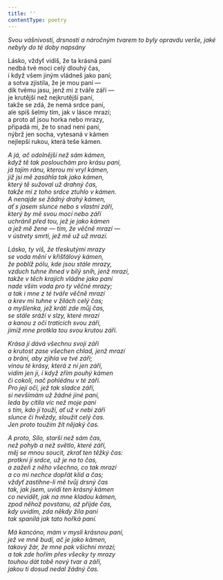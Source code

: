 ```yaml
---
title: ''
contentType: poetry
---
```


<section>

_Svou vášnivostí, drsností a náročným tvarem to byly opravdu verše, jaké nebyly do té doby napsány_

</section>

<section>

Lásko, vždyť vidíš, že ta krásná paní  
nedbá tvé moci celý dlouhý čas,  
i když všem jiným vládneš jako paní;  
a sotva zjistila, že je mou paní —  
dík tvému jasu, jenž mi z tváře září —  
je krutější než nejkrutější paní,  
takže se zdá, že nemá srdce paní,  
ale spíš šelmy tím, jak v lásce mrazí;  
a proto ať jsou horka nebo mrazy,  
připadá mi, že to snad není paní,  
nýbrž jen socha, vytesaná v kámen  
nejlepší rukou, která teše kámen.

_A já, ač odolnější než sám kámen,  
když tě tak poslouchám pro krásu paní,  
já tajím ránu, kterou mi vryl kámen,  
jíž jsi mě zasáhla tak jako kámen,  
který tě sužoval už drahný čas,  
takže mi z toho srdce ztuhlo v kámen.  
A nenajde se žádný drahý kámen,  
ať s jasem slunce nebo s vlastní září,  
který by mě svou mocí nebo září  
uchránil před tou, jež je jako kámen  
a jež mě žene — tím, že věčně mrazí —  
v ústrety smrti, jež mě už už mrazí._

</section>

<section>

_Lásko, ty víš, že třeskutými mrazy  
se voda mění v křišťálový kámen,  
že poblíž pólu, kde jsou stále mrazy,  
vzduch tuhne ihned v bílý sníh, jenž mrazí,  
takže v těch krajích vládne jako paní  
nade vším voda pro ty věčné mrazy;  
a tak i mne z té tváře věčně mrazí  
a krev mi tuhne v žilách celý čas;  
a myšlenka, jež krátí zde můj čas,  
se stále sráží v slzy, které mrazí  
a kanou z očí tratících svou záři,  
jimiž mne protkla tou svou krutou září._

</section>

<section>

_Krása jí dává všechnu svoji záři  
a krutost zase všechen chlad, jenž mrazí  
a brání, aby zjihla ve tvé záři;  
vinou té krásy, která z ní jen září,  
vidím jen ji, i když zřím pouhý kámen  
či cokoli, nač pohlédnu v té záři.  
Pro její oči, jež tak sladce září,  
si nevšímám už žádné jiné paní,  
leda by cítila víc než moje paní  
s tím, kdo jí touží, ať už v nebi září  
slunce či hvězdy, sloužit celý čas.  
Jen proto toužím žít nějaký čas._

</section>

<section>

_A proto, Sílo, starší než sám čas,  
než pohyb a než světlo, které září,  
měj se mnou soucit, zkrať ten těžký čas:  
protkni jí srdce, už je na to čas,  
a zažeň z něho všechno, co tak mrazí  
a co mi nechce dopřát klid a čas;  
vždyť zastihne-li mě tvůj drsný čas  
tak, jak jsem, uvidí ten krásný kámen  
co nevidět, jak na mne kladou kámen,  
zpod něhož povstanu, až přijde čas,  
kdy uvidím, zda někdy žila paní  
tak spanilá jak tato hořká paní._

</section>

<section>

_Má kancóno, mám v mysli krásnou paní,  
jež ve mně budí, ač je jako kámen,  
takový žár, že mne pak všichni mrazí;  
a tak zde hořím přes všecky ty mrazy  
touhou dát tobě nový tvar a záři,  
jakou ti dosud nedal žádný čas._

</section>
